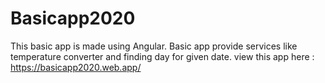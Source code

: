 # Basicapp2020
This basic app is made using Angular.
Basic app provide services like temperature converter and finding day for given date.
view this app
here : https://basicapp2020.web.app/

